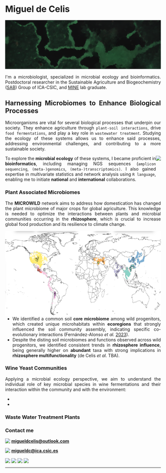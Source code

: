 <h1 align="left">Miguel de Celis</h1>

![MasterHead](https://github.com/Migueldc1/Migueldc1/blob/main/Figures/biofilm.png)

<div align="justify">
 
 I'm a microbiologist, specialized in microbial ecology and bioinformatics. Postdoctoral researcher in the Sustainable Agriculture and Biogeochemistry ([SAB](https://www.ica.csic.es/index.php/en/departments/soil-plant-and-environmental-quality-department/sustainable-agriculture-and-biogeochemistry-sab)) Group of ICA-CSIC, and [MINE](http://minelab.bioucm.es/) lab graduate.

</div> 
   
<h2 align="justify">Harnessing Microbiomes to Enhance Biological Processes</h2>

<div align="justify">

Microorganisms are vital for several biological processes that underpin our society. They enhance agriculture through `plant-soil interactions`, drive `food fermentations`, and play a key role in `wastewater treatment`. Studying the ecology of these systems allows us to enhance said processes, addressing environmental challenges, and contributing to a more sustainable society.

<img align="right" height=70 src="https://upload.wikimedia.org/wikipedia/commons/thumb/1/1b/R_logo.svg/724px-R_logo.svg.png">

To explore the **microbial ecology** of these systems, I became proficient in **bioinformatics**, including managing NGS sequences (`amplicon sequencing`, `(meta-)genomics`, `(meta-)transcriptomics)`. I also gained expertise in multivariate statistics and network analysis using `R language`, enabling me to initiate **national** and **international** collaborations.

</div> 
 
<h3 align="left">Plant Associated Microbiomes</h3>

<div align="justify">
 
The **MICROWILD** network aims to address how domestication has changed the plant microbiome of major crops for global agriculture. This knowledge is needed to optimize the interactions between plants and microbial communities occurring in the **rhizosphere**, which is crucial to increase global food production and its resilience to climate change. 

<img align="left" height=275 src="https://github.com/Migueldc1/Migueldc1/blob/main/Figures/Figure1_Geographical_origin_CWP.jpg">

-  We identified a common soil **core microbiome** among wild progenitors, which created unique microhabitats within **ecoregions** that strongly influenced the soil community assembly, indicating specific co-evolutionary interactions (Fernández-Alonso _et al._ [2023](https://www.researchsquare.com/article/rs-3547051/v1)).
-  Despite the disting soil microbiomes and functions observed across wild progenitors, we identified consistent trends in **rhizosphere influence**, being generally higher on **abundant** taxa with strong implications in **rhizosphere multifunctionality** (de Celis _et al._ TBA).


</div> 

 <h3 align="justify">Wine Yeast Communities</h3>
<div align="justify">
 
Applying a microbial ecology perspective, we aim to understand the individual role of key microbial species in wine fermentations and their interaction within the community and with the environment:

-
-

  </div> 
 
 <h3 align="justify">Waste Water Treatment Plants</h3>


  
<h3 align="justify">Contact me </h3>

<div align="">

<img align="top" height="25" src="https://upload.wikimedia.org/wikipedia/commons/thumb/f/f7/Microsoft_Outlook_2013-2019_logo.svg/811px-Microsoft_Outlook_2013-2019_logo.svg.png"> **migueldcelis@outlook.com**

<img align="top" height="20" src="https://static-00.iconduck.com/assets.00/mail-icon-1024x838-je2wrbe7.png"> **migueldc@ica.csic.es**

<a href="https://scholar.google.com/citations?user=voPqq-wAAAAJ&hl" target="blank"><img align="center" src="https://upload.wikimedia.org/wikipedia/commons/thumb/c/c7/Google_Scholar_logo.svg/768px-Google_Scholar_logo.svg.png" height="40"/></a>
<a href="https://www.researchgate.net/profile/Miguel-De-Celis" target="blank"><img align="center" src="https://help.researchgate.net/hc/article_attachments/17825143633297" height="60"/></a>
<a href="https://orcid.org/0000-0002-3653-3031" target="blank"><img align="center" src="https://upload.wikimedia.org/wikipedia/commons/thumb/0/06/ORCID_iD.svg/1024px-ORCID_iD.svg.png" height="40"/></a>
<a href="http://minelab.bioucm.es/" target="blank"><img align="center" src="http://minelab.bioucm.es/plantillas/templates/mine/images/logo.png" height="50" /></a>


</div>  

---


